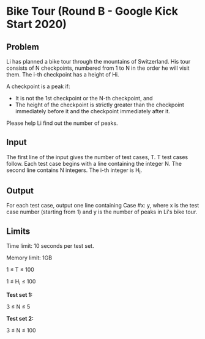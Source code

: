# Bike Tour (Round B - Google Kick Start 2020)

## Problem
Li has planned a bike tour through the mountains of Switzerland. His tour consists of N checkpoints, numbered from 1 to N in the order he will visit them. The i-th checkpoint has a height of Hi.

A checkpoint is a peak if:

-    It is not the 1st checkpoint or the N-th checkpoint, and
-    The height of the checkpoint is strictly greater than the checkpoint immediately before it and the checkpoint immediately after it.

Please help Li find out the number of peaks.

## Input
The first line of the input gives the number of test cases, T. T test cases follow. Each test case begins with a line containing the integer N. The second line contains N integers. The i-th integer is H<sub>i</sub>. 

## Output
For each test case, output one line containing Case #x: y, where x is the test case number (starting from 1) and y is the number of peaks in Li's bike tour. 

## Limits
Time limit: 10 seconds per test set.

Memory limit: 1GB

1 ≤ T ≤ 100

1 ≤ H<sub>i</sub> ≤ 100

<b>Test set 1:</b>

3 ≤ N ≤ 5

<b>Test set 2:</b>

3 ≤ N ≤ 100
